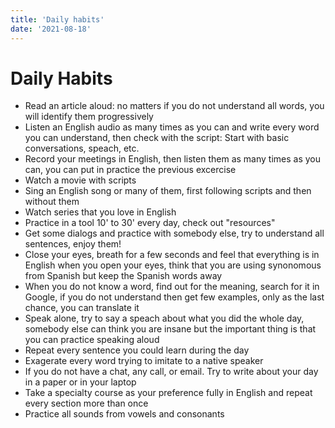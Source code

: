 ```yaml
---
title: 'Daily habits'
date: '2021-08-18'
---
```


# Daily Habits

- Read an article aloud: no matters if you do not understand all words, you will identify them progressively
- Listen an English audio as many times as you can and write every word you can understand, then check with the script: Start with basic conversations, speach, etc.
- Record your meetings in English, then listen them as many times as you can, you can put in practice the previous excercise
- Watch a movie with scripts
- Sing an English song or many of them, first following scripts and then without them
- Watch series that you love in English
- Practice in a tool 10' to 30' every day, check out "resources"
- Get some dialogs and practice with somebody else, try to understand all sentences, enjoy them!
- Close your eyes, breath for a few seconds and feel that everything is in English when you open your eyes, think that you are using synonomous from Spanish but keep the Spanish words away
- When you do not know a word, find out for the meaning, search for it in Google, if you do not understand then get few examples, only as the last chance, you can translate it
- Speak alone, try to say a speach about what you did the whole day, somebody else can think you are insane but the important thing is that you can practice speaking aloud
- Repeat every sentence you could learn during the day
- Exagerate every word trying to imitate to a native speaker
- If you do not have a chat, any call, or email. Try to write about your day in a paper or in your laptop
- Take a specialty course as your preference fully in English and repeat every section more than once
- Practice all sounds from vowels and consonants
